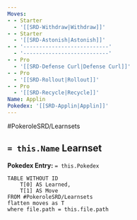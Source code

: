 ```yaml
---
Moves:
- - Starter
  - '[[SRD-Withdraw|Withdraw]]'
- - Starter
  - '[[SRD-Astonish|Astonish]]'
- - '---------------------------'
  - '---------------------------'
- - Pro
  - '[[SRD-Defense Curl|Defense Curl]]'
- - Pro
  - '[[SRD-Rollout|Rollout]]'
- - Pro
  - '[[SRD-Recycle|Recycle]]'
Name: Applin
Pokedex: '[[SRD-Applin|Applin]]'
---
```


#PokeroleSRD/Learnsets

## `= this.Name` Learnset

**Pokedex Entry:** `= this.Pokedex`

```dataview
TABLE WITHOUT ID
    T[0] AS Learned,
    T[1] AS Move
FROM #PokeroleSRD/Learnsets
flatten moves as T
where file.path = this.file.path
```
